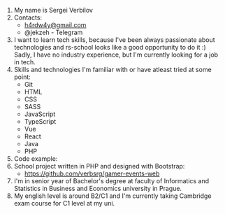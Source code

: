 1. My name is Sergei Verbilov
2. Contacts:
    * h4rdw4y@gmail.com
    * @jekzeh - Telegram
3. I want to learn tech skills, because I've been always passionate about technologies and rs-school looks like a good opportunity to do it :) Sadly, I have no industry experience, but I'm currently looking for a job in tech.
4. Skills and technologies I'm familiar with or have atleast tried at some point:
    * Git
    * HTML
    * CSS
    * SASS
    * JavaScript
    * TypeScript
    * Vue
    * React
    * Java
    * PHP
5. Code example:
6. School project written in PHP and designed with Bootstrap: 
    * https://github.com/verbsrg/gamer-events-web
7. I'm in senior year of Bachelor's degree at faculty of Informatics and Statistics in Business and Economics university in Prague.
8. My english level is around B2/C1 and I'm currently taking Cambridge exam course for C1 level at my uni.